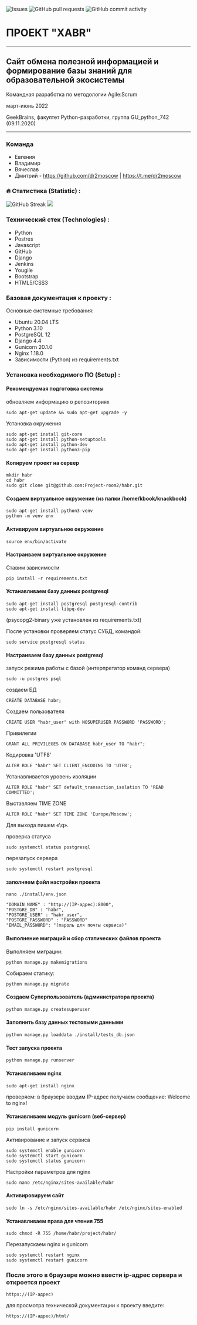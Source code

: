 <img alt="Issues" src="https://img.shields.io/github/issues/Project-room2/github-readme-stats?color=0088ff" />  <img alt="GitHub pull requests" src="https://img.shields.io/github/issues-pr/Project-room2/github-readme-stats?color=0088ff" />  <img alt="GitHub commit activity" src="https://img.shields.io/github/commit-activity/w/Project-room2/habr?style=plastic" />                                             

   
# **ПРОЕКТ "XABR"**
___
## Сайт обмена полезной информацией и формирование базы знаний для образовательной экосистемы
Командная разработка по методологии Agile:Scrum 

март-июнь 2022

GeekBrains, факултет Python-разработки, группа GU_python_742 (09.11.2020)
____

### Команда

- Евгения
- Владимир
- Вячеслав
- Дмитрий - https://github.com/dr2moscow | https://t.me/dr2moscow

### :fire: Статистика (Statistic) :
![GitHub Streak](https://github-readme-streak-stats.herokuapp.com/?user=Project-room2)
<img src="https://github-readme-stats.vercel.app/api?username=Project-room2&show_icons=true&line_height=27&count_private=true" />



### Технический стек (Technologies) :
* Python
* Postres 
* Javascript
* GitHub
* Django
* Jenkins
* Yougile
* Bootstrap
* HTML5/CSS3

### Базовая документация к проекту :
Основные системные требования:

* Ubuntu 20.04 LTS
* Python 3.10
* PostgreSQL 12
* Django 4.4
* Gunicorn 20.1.0
* Nginx 1.18.0
* Зависимости (Python) из requirements.txt

### Установка необходимого ПО (Setup) :
#### Рекомендуемая подготовка системы
обновляем информацию о репозиториях
```
sudo apt-get update && sudo apt-get upgrade -y
```
Установка окружения
```
sudo apt-get install git-core
sudo apt-get install python-setuptools 
sudo apt-get install python-dev
sudo apt-get install python3-pip
```

#### Копируем проект на сервер
```
mkdir habr
cd habr
sudo git clone git@github.com:Project-room2/habr.git
```

#### Создаем виртуальное окружение (из папки /home/kbook/knackbook)
```
sudo apt-get install python3-venv
python -m venv env
```  

#### Активируем виртуальное окружение
```
source env/bin/activate
```

#### Настраиваем виртуальное окружение
Ставим зависимости
```
pip install -r requirements.txt
```

#### Устанавливаем базу данных postgresql
```
sudo apt-get install postgresql postgresql-contrib 
sudo apt-get install libpq-dev
```
(psycopg2-binary уже установлен из requirements.txt)


После установки проверяем статус СУБД, командой:
```
sudo service postgresql status
```

#### Настраиваем базу данных postgresql

запуск режима работы с базой (интерпретатор команд сервера)
```
sudo -u postgres psql
```

создаем БД
```
CREATE DATABASE habr;
```

Создаем пользователя
```
CREATE USER "habr_user" with NOSUPERUSER PASSWORD 'PASSWORD';
```

Привилегии
```
GRANT ALL PRIVILEGES ON DATABASE habr_user TO "habr";
```

Кодировка 'UTF8'
```    
ALTER ROLE "habr" SET CLIENT_ENCODING TO 'UTF8';
```

Устанавливается уровень изоляции
```
ALTER ROLE "habr" SET default_transaction_isolation TO 'READ COMMITTED';      
```
Выставляем TIME ZONE
```
ALTER ROLE "habr" SET TIME ZONE 'Europe/Moscow';
```
Для выхода пишем «\q».

проверка статуса
```
sudo systemctl status postgresql
```
перезапуск сервера
```
sudo systemctl restart postgresql
```

#### заполняем файл настройки проекта

```
nano ./install/env.json
```
```
"DOMAIN_NAME" : "http://(IP-адрес):8000",
"POSTGRE_DB" : "habr",
"POSTGRE_USER" : "habr_user",
"POSTGRE_PASSWORD" : "PASSWORD"
"EMAIL_PASSWORD": "(пароль для почты сервиса)"
```

#### Выполнение миграций и сбор статических файлов проекта
Выполняем миграции:
```
python manage.py makemigrations
```
Собираем статику:
```
python manage.py migrate
```

#### Создаем Суперпользователь (администратора проекта)
```
python manage.py createsuperuser
```

#### Заполнить базу данных тестовыми данными
```
python manage.py loaddata ./install/tests_db.json 
```

#### Тест запуска   проекта
```
python manage.py runserver
```

#### Устанавливаем nginx
```
sudo apt-get install nginx
```
проверяем: в браузере вводим IP-адрес
получаем сообщение: Welcome to nginx!

#### Устанавливаем модуль gunicorn (веб-сервер)
```
pip install gunicorn
```

Активирование и запуск сервиса
```
sudo systemctl enable gunicorn
sudo systemctl start gunicorn
sudo systemctl status gunicorn
```
Настройки параметров для nginx
```
sudo nano /etc/nginx/sites-available/habr
```

#### Активировируем сайт
```
sudo ln -s /etc/nginx/sites-available/habr /etc/nginx/sites-enabled
```

#### Устанавливаем права для чтения 755
```
sudo chmod -R 755 /home/habr/project/habr/
```

Перезапускаем nginx и gunicorn
```
sudo systemctl restart nginx
sudo systemctl restart gunicorn
```

### После этого в браузере можно ввести ip-адрес сервера и откроется проект
```
https://(IP-адрес)
```

для просмотра технической документации к проекту введите:
```
https://(IP-адрес)/html/
```
